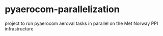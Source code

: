 # pyaerocom-parallelization
project to run pyaerocom aeroval tasks in parallel on the Met Norway PPI infrastructure
